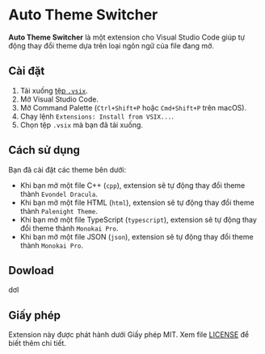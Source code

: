 # Auto Theme Switcher

**Auto Theme Switcher** là một extension cho Visual Studio Code giúp tự động thay đổi theme dựa trên loại ngôn ngữ của file đang mở.

## Cài đặt

1. Tải xuống [tệp `.vsix`](https://github.com/ltd9605/Switch-theme_Extension/blob/main/switch-theme-0.0.1.vsix).
2. Mở Visual Studio Code.
3. Mở Command Palette (`Ctrl+Shift+P` hoặc `Cmd+Shift+P` trên macOS).
4. Chạy lệnh `Extensions: Install from VSIX...`.
5. Chọn tệp `.vsix` mà bạn đã tải xuống.

## Cách sử dụng
Bạn đã cài đặt các theme bên dưới:
- Khi bạn mở một file C++ (`cpp`), extension sẽ tự động thay đổi theme thành `Evondel Dracula`.
- Khi bạn mở một file HTML (`html`), extension sẽ tự động thay đổi theme thành `Palenight Theme`.
- Khi bạn mở một file TypeScript (`typescript`), extension sẽ tự động thay đổi theme thành `Monokai Pro`.
- Khi bạn mở một file JSON (`json`), extension sẽ tự động thay đổi theme thành `Monokai Pro`.
## Dowload
dơl
## Giấy phép

Extension này được phát hành dưới Giấy phép MIT. Xem file [LICENSE](LICENSE) để biết thêm chi tiết.
